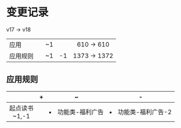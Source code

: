 # 变更记录

v17 -> v18

||||||
|-|:-:|:-:|:-:|:-:|
|应用||~1||610 -> 610|
|应用规则||~1|-1|1373 -> 1372|

## 应用规则

||+|~|-|
|:-:|-|-|-|
|起点读书<br>~1,-1||<li>功能类-福利广告|<li>功能类-福利广告-2|
